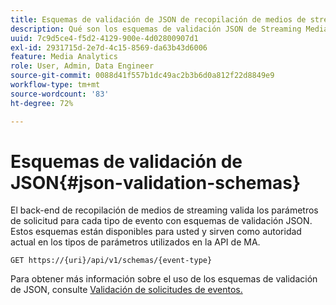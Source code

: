 ```yaml
---
title: Esquemas de validación de JSON de recopilación de medios de streaming
description: Qué son los esquemas de validación JSON de Streaming Media y cómo se utilizan para determinar los parámetros correctos del cuerpo de la solicitud para cada tipo de evento.
uuid: 7c9d5ce4-f5d2-4129-900e-4d02800907d1
exl-id: 2931715d-2e7d-4c15-8569-da63b43d6006
feature: Media Analytics
role: User, Admin, Data Engineer
source-git-commit: 0088d41f557b1dc49ac2b3b6d0a812f22d8849e9
workflow-type: tm+mt
source-wordcount: '83'
ht-degree: 72%

---
```


# Esquemas de validación de JSON{#json-validation-schemas}

El back-end de recopilación de medios de streaming valida los parámetros de solicitud para cada tipo de evento con esquemas de validación JSON. Estos esquemas están disponibles para usted y sirven como autoridad actual en los tipos de parámetros utilizados en la API de MA.

`GET https://{uri}/api/v1/schemas/{event-type}`

Para obtener más información sobre el uso de los esquemas de validación de JSON, consulte [Validación de solicitudes de eventos.](../mc-api-impl/mc-api-validate-reqs.md)
